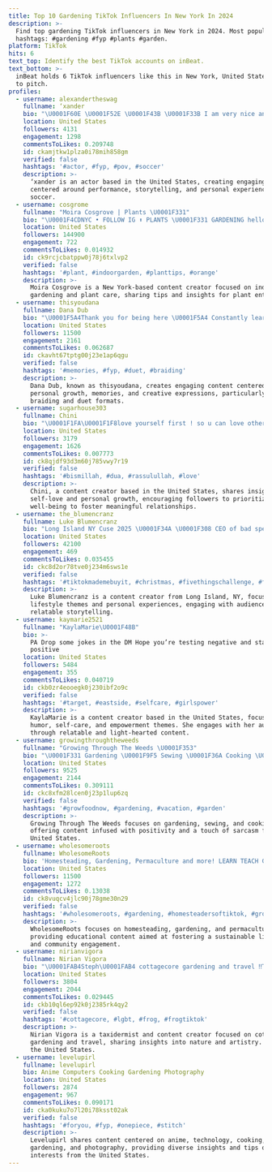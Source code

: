 ```yaml
---
title: Top 10 Gardening TikTok Influencers In New York In 2024
description: >-
  Find top gardening TikTok influencers in New York in 2024. Most popular
  hashtags: #gardening #fyp #plants #garden.
platform: TikTok
hits: 6
text_top: Identify the best TikTok accounts on inBeat.
text_bottom: >-
  inBeat holds 6 TikTok influencers like this in New York, United States for you
  to pitch.
profiles:
  - username: alexandertheswag
    fullname: ‘xander
    bio: "\U0001F60E \U0001F52E \U0001F43B \U0001F33B I am very nice and cool"
    location: United States
    followers: 4131
    engagement: 1298
    commentsToLikes: 0.209748
    id: ckamjtkw1plza0i78mih858gm
    verified: false
    hashtags: '#actor, #fyp, #pov, #soccer'
    description: >-
      ‘xander is an actor based in the United States, creating engaging content
      centered around performance, storytelling, and personal experiences in
      soccer.
  - username: cosgrome
    fullname: "Moira Cosgrove | Plants \U0001F331"
    bio: "\U0001F4CDNYC • FOLLOW IG ⬆️ PLANTS \U0001F331 GARDENING hello@cosgrome.com • links to stuff ↙️"
    location: United States
    followers: 144900
    engagement: 722
    commentsToLikes: 0.014932
    id: ck9rcjcbatppw0j78j6txlvp2
    verified: false
    hashtags: '#plant, #indoorgarden, #planttips, #orange'
    description: >-
      Moira Cosgrove is a New York-based content creator focused on indoor
      gardening and plant care, sharing tips and insights for plant enthusiasts.
  - username: thisyoudana
    fullname: Dana Dub
    bio: "\U0001F5A4Thank you for being here \U0001F5A4 Constantly learning"
    location: United States
    followers: 11500
    engagement: 2161
    commentsToLikes: 0.062687
    id: ckavht67tptg00j23e1ap6qgu
    verified: false
    hashtags: '#memories, #fyp, #duet, #braiding'
    description: >-
      Dana Dub, known as thisyoudana, creates engaging content centered on
      personal growth, memories, and creative expressions, particularly in
      braiding and duet formats.
  - username: sugarhouse303
    fullname: Chini
    bio: "\U0001F1FA\U0001F1F8love yourself first ! so u can love others\U0001F1FA\U0001F1F8"
    location: United States
    followers: 3179
    engagement: 1626
    commentsToLikes: 0.007773
    id: ck8qjdf93d3m60j785vwy7r19
    verified: false
    hashtags: '#bismillah, #dua, #rassulullah, #love'
    description: >-
      Chini, a content creator based in the United States, shares insights on
      self-love and personal growth, encouraging followers to prioritize their
      well-being to foster meaningful relationships.
  - username: the_blumencranz
    fullname: Luke Blumencranz
    bio: "Long Island NY Cuse 2025 \U0001F34A \U0001F308 CEO of bad spelling"
    location: United States
    followers: 42100
    engagement: 469
    commentsToLikes: 0.035455
    id: ckc8d2or78tve0j234m6sws1e
    verified: false
    hashtags: '#tiktokmademebuyit, #christmas, #fivethingschallenge, #foryoupage'
    description: >-
      Luke Blumencranz is a content creator from Long Island, NY, focused on
      lifestyle themes and personal experiences, engaging with audiences through
      relatable storytelling.
  - username: kaymarie2521
    fullname: "KaylaMarie\U0001F48B"
    bio: >-
      PA Drop some jokes in the DM Hope you’re testing negative and staying
      positive
    location: United States
    followers: 5484
    engagement: 355
    commentsToLikes: 0.040719
    id: ckb0zr4eooegk0j230ibf2o9c
    verified: false
    hashtags: '#target, #eastside, #selfcare, #girlspower'
    description: >-
      KaylaMarie is a content creator based in the United States, focusing on
      humor, self-care, and empowerment themes. She engages with her audience
      through relatable and light-hearted content.
  - username: growingthroughtheweeds
    fullname: "Growing Through The Weeds \U0001F353"
    bio: "\U0001F331 Gardening \U0001F9F5 Sewing \U0001F36A Cooking \U0001F31F Positivity & dash of sarcasm"
    location: United States
    followers: 9525
    engagement: 2144
    commentsToLikes: 0.309111
    id: ckc8xfm28lcen0j23p1lup6zq
    verified: false
    hashtags: '#growfoodnow, #gardening, #vacation, #garden'
    description: >-
      Growing Through The Weeds focuses on gardening, sewing, and cooking,
      offering content infused with positivity and a touch of sarcasm from the
      United States.
  - username: wholesomeroots
    fullname: WholesomeRoots
    bio: 'Homesteading, Gardening, Permaculture and more! LEARN TEACH GROW'
    location: United States
    followers: 11500
    engagement: 1272
    commentsToLikes: 0.13038
    id: ck8vuqcv4jlc90j78gme30n29
    verified: false
    hashtags: '#wholesomeroots, #gardening, #homesteadersoftiktok, #growyourown'
    description: >-
      WholesomeRoots focuses on homesteading, gardening, and permaculture,
      providing educational content aimed at fostering a sustainable lifestyle
      and community engagement.
  - username: nirianvigora
    fullname: Nirian Vigora
    bio: "\U0001FAB4Steph\U0001FAB4 cottagecore gardening and travel ‼️Taxidermist‼️ Insta: nirian_vigora"
    location: United States
    followers: 3804
    engagement: 2044
    commentsToLikes: 0.029445
    id: ckb10ql6ep92k0j2385rk4qy2
    verified: false
    hashtags: '#cottagecore, #lgbt, #frog, #frogtiktok'
    description: >-
      Nirian Vigora is a taxidermist and content creator focused on cottagecore
      gardening and travel, sharing insights into nature and artistry. Based in
      the United States.
  - username: levelupirl
    fullname: levelupirl
    bio: Anime Computers Cooking Gardening Photography
    location: United States
    followers: 2874
    engagement: 967
    commentsToLikes: 0.090171
    id: cka0kuku7o7l20i78ksst02ak
    verified: false
    hashtags: '#foryou, #fyp, #onepiece, #stitch'
    description: >-
      Levelupirl shares content centered on anime, technology, cooking,
      gardening, and photography, providing diverse insights and tips on these
      interests from the United States.
---
```


